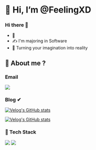 # 👋 Hi, I’m @FeelingXD
### Hi there 👋

- 🌱 
- ✍ I'm majoring in Software
- 🥰 Turning your imagination into reality

##  🌱 About me ?

### Email  

<img src="https://img.shields.io/badge/Gmail-D14836?style=for-the-badge&logo=gmail&logoColor=white">

### Blog ✔


[![Velog's GitHub stats](https://velog-readme-stats.vercel.app/api/badge?name=FeelingXD)](https://velog.io/@wlals425315)

[![Velog's GitHub stats](https://velog-readme-stats.vercel.app/api?name=wlals425315)](https://velog.io/@wlals425315)



### 🔨 Tech Stack

<img src="https://img.shields.io/badge/python-3776AB?style=flat-square&logo=python&logoColor=white"/></a> 
<img src="https://img.shields.io/badge/TypeScript-skyblue?style=flat-square&logo=typescript&logoColor=white"/></a> 

